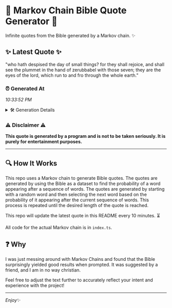 # 📖 Markov Chain Bible Quote Generator 📖

Infinite quotes from the Bible generated by a Markov chain. ✨

## ✨ Latest Quote ✨
"who hath despised the day of small things? for they shall rejoice, and shall see the plummet in the hand of zerubbabel with those seven; they are the eyes of the lord, which run to and fro through the whole earth."

### ⏰ Generated At
*10:33:52 PM*

<details>
    <summary>🛠️ Generation Details</summary>
    <p>
        <strong>🌱 Seed:</strong> who<br>
        <strong>🔄 Iterations:</strong> 40<br>
        <strong>📜 Context History:</strong><br>[ who ]: hath<br>[ who, hath ]: despised<br>[ who, hath, despised ]: the<br>[ who, hath, despised, the ]: day<br>[ who, hath, despised, the, day ]: of<br>[ who, hath, despised, the, day, of ]: small<br>[ hath, despised, the, day, of, small ]: things?<br>[ despised, the, day, of, small, things? ]: for<br>[ the, day, of, small, things?, for ]: they<br>[ day, of, small, things?, for, they ]: shall<br>[ of, small, things?, for, they, shall ]: rejoice,<br>[ small, things?, for, they, shall, rejoice, ]: and<br>[ things?, for, they, shall, rejoice,, and ]: shall<br>[ for, they, shall, rejoice,, and, shall ]: see<br>[ they, shall, rejoice,, and, shall, see ]: the<br>[ shall, rejoice,, and, shall, see, the ]: plummet<br>[ rejoice,, and, shall, see, the, plummet ]: in<br>[ and, shall, see, the, plummet, in ]: the<br>[ shall, see, the, plummet, in, the ]: hand<br>[ see, the, plummet, in, the, hand ]: of<br>[ the, plummet, in, the, hand, of ]: zerubbabel<br>[ plummet, in, the, hand, of, zerubbabel ]: with<br>[ in, the, hand, of, zerubbabel, with ]: those<br>[ the, hand, of, zerubbabel, with, those ]: seven;<br>[ hand, of, zerubbabel, with, those, seven; ]: they<br>[ of, zerubbabel, with, those, seven;, they ]: are<br>[ zerubbabel, with, those, seven;, they, are ]: the<br>[ with, those, seven;, they, are, the ]: eyes<br>[ those, seven;, they, are, the, eyes ]: of<br>[ seven;, they, are, the, eyes, of ]: the<br>[ they, are, the, eyes, of, the ]: lord,<br>[ are, the, eyes, of, the, lord, ]: which<br>[ the, eyes, of, the, lord,, which ]: run<br>[ eyes, of, the, lord,, which, run ]: to<br>[ of, the, lord,, which, run, to ]: and<br>[ the, lord,, which, run, to, and ]: fro<br>[ lord,, which, run, to, and, fro ]: through<br>[ which, run, to, and, fro, through ]: the<br>[ run, to, and, fro, through, the ]: whole<br>[ to, and, fro, through, the, whole ]: earth.<br>
    </p>
</details>

### ⚠️ Disclaimer ⚠️
**This quote is generated by a program and is not to be taken seriously. It is purely for entertainment purposes.**

---

## 🔍 How It Works

This repo uses a Markov chain to generate Bible quotes. The quotes are generated by using the Bible as a dataset to find the probability of a word appearing after a sequence of words. The quotes are generated by starting with a random word and then selecting the next word based on the probability of it appearing after the current sequence of words. This process is repeated until the desired length of the quote is reached.

This repo will update the latest quote in this README every 10 minutes. ⏳

All code for the actual Markov chain is in `index.ts`.

## ❓ Why

I was just messing around with Markov Chains and found that the Bible surprisingly yielded good results when prompted. 
It was suggested by a friend, and I am in no way christian.

Feel free to adjust the text further to accurately reflect your intent and experience with the project!

---

*Enjoy*✨
